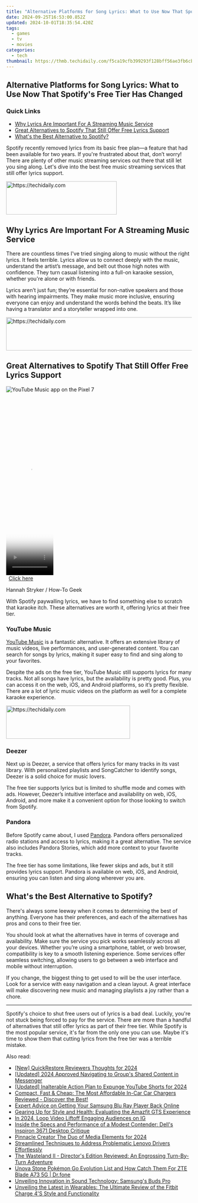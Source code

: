 ```yaml
---
title: "Alternative Platforms for Song Lyrics: What to Use Now That Spotify's Free Tier Has Changed"
date: 2024-09-25T16:53:00.852Z
updated: 2024-10-01T18:35:54.420Z
tags:
  - games
  - tv
  - movies
categories:
  - tech
thumbnail: https://thmb.techidaily.com/f5ca19cfb399293f128bff56ae3fb6cb8b3fe3b136dab287938aeaf206fdd815.jpg
---
```


## Alternative Platforms for Song Lyrics: What to Use Now That Spotify's Free Tier Has Changed

### Quick Links

* [Why Lyrics Are Important For A Streaming Music Service](https://youtube-docs.techidaily.com/ing-engaging-music-reactions-the-youtube-enthusiasts-blueprint/)
* [Great Alternatives to Spotify That Still Offer Free Lyrics Support](https://screen-recording.techidaily.com/2024-approved-initial-recording-analysis-a-critique/)
* [What's the Best Alternative to Spotify?](https://android-location.techidaily.com/for-people-wanting-to-mock-gps-on-oppo-find-x7-ultra-devices-drfone-by-drfone-virtual/)

 Spotify recently removed lyrics from its basic free plan—a feature that had been available for two years. If you're frustrated about that, don’t worry! There are plenty of other music streaming services out there that still let you sing along. Let's dive into the best free music streaming services that still offer lyrics support.

<!-- affiliate ads begin -->
<a href="https://dhgate.sjv.io/c/5597632/2106655/12108" target="_top" id="2106655">
  <img src="//a.impactradius-go.com/display-ad/12108-2106655" border="0" alt="https://techidaily.com" width="300" height="90"/>
</a>
<img height="0" width="0" src="https://dhgate.sjv.io/i/5597632/2106655/12108" style="position:absolute;visibility:hidden;" border="0" />
<!-- affiliate ads end -->

##  Why Lyrics Are Important For A Streaming Music Service

 There are countless times I've tried singing along to music without the right lyrics. It feels terrible. Lyrics allow us to connect deeply with the music, understand the artist’s message, and belt out those high notes with confidence. They turn casual listening into a full-on karaoke session, whether you're alone or with friends.

 Lyrics aren’t just fun; they’re essential for non-native speakers and those with hearing impairments. They make music more inclusive, ensuring everyone can enjoy and understand the words behind the beats. It’s like having a translator and a storyteller wrapped into one.

<!-- affiliate ads begin -->
<a href="https://aligracehair.sjv.io/c/5597632/1884002/19272" target="_top" id="1884002">
  <img src="//a.impactradius-go.com/display-ad/19272-1884002" border="0" alt="https://techidaily.com" width="728" height="90"/>
</a>
<img height="0" width="0" src="https://aligracehair.sjv.io/i/5597632/1884002/19272" style="position:absolute;visibility:hidden;" border="0" />
<!-- affiliate ads end -->

##  Great Alternatives to Spotify That Still Offer Free Lyrics Support

![YouTube Music app on the Pixel 7](https://static1.howtogeekimages.com/wordpress/wp-content/uploads/2023/07/6b0ab20a.jpg) 

<!-- affiliate ads begin -->
<span id="1977020">
					<video width="128" height="480" style="cursor:pointer"
           poster="//a.impactradius-go.com/display-clicktoplayimage/1977020.png"
           onclick="if(!this.playClicked){this.play();this.setAttribute('controls',true);this.playClicked=true;}">
	   <source src="//a.impactradius-go.com/display-ad/22993-1977020">
	   <img src="//a.impactradius-go.com/display-clicktoplayimage/1977020.png" style="border: none; height: 100%; width: 100%; object-fit: contain">
	</video>
	<div style="width:80px;text-align:center"><a href="javascript:window.open(decodeURIComponent('https%3A%2F%2Fhomestyler.sjv.io%2Fc%2F5597632%2F1977020%2F22993'), '_blank');void(0);">Click here</a></div>
</span>
<img height="0" width="0" src="https://imp.pxf.io/i/5597632/1977020/22993" style="position:absolute;visibility:hidden;" border="0" />
<!-- affiliate ads end -->

Hannah Stryker / How-To Geek

 With Spotify paywalling lyrics, we have to find something else to scratch that karaoke itch. These alternatives are worth it, offering lyrics at their free tier.

###  YouTube Music

[YouTube Music](https://fox-cloud.techidaily.com/updated-mastering-overloaded-tiktok-saves-a-guide-to-editing-and-streamlining/) is a fantastic alternative. It offers an extensive library of music videos, live performances, and user-generated content. You can search for songs by lyrics, making it super easy to find and sing along to your favorites.

 Despite the ads on the free tier, YouTube Music still supports lyrics for many tracks. Not all songs have lyrics, but the availability is pretty good. Plus, you can access it on the web, iOS, and Android platforms, so it’s pretty flexible. There are a lot of lyric music videos on the platform as well for a complete karaoke experience.

<!-- affiliate ads begin -->
<a href="https://aligracehair.sjv.io/c/5597632/2135372/19272" target="_top" id="2135372">
  <img src="//a.impactradius-go.com/display-ad/19272-2135372" border="0" alt="https://techidaily.com" width="336" height="90"/>
</a>
<img height="0" width="0" src="https://aligracehair.sjv.io/i/5597632/2135372/19272" style="position:absolute;visibility:hidden;" border="0" />
<!-- affiliate ads end -->

###  Deezer

 Next up is Deezer, a service that offers lyrics for many tracks in its vast library. With personalized playlists and SongCatcher to identify songs, Deezer is a solid choice for music lovers.

 The free tier supports lyrics but is limited to shuffle mode and comes with ads. However, Deezer’s intuitive interface and availability on web, iOS, Android, and more make it a convenient option for those looking to switch from Spotify.

###  Pandora

 Before Spotify came about, I used [Pandora](https://desktop-recording.techidaily.com/updated-2024-approved-shrouded-screen-images-techniques-for-redacting-info/). Pandora offers personalized radio stations and access to lyrics, making it a great alternative. The service also includes Pandora Stories, which add more context to your favorite tracks.

 The free tier has some limitations, like fewer skips and ads, but it still provides lyrics support. Pandora is available on web, iOS, and Android, ensuring you can listen and sing along wherever you are.

##  What's the Best Alternative to Spotify?

 There's always some leeway when it comes to determining the best of anything. Everyone has their preferences, and each of the alternatives has pros and cons to their free tier.

 You should look at what the alternatives have in terms of coverage and availability. Make sure the service you pick works seamlessly across all your devices. Whether you’re using a smartphone, tablet, or web browser, compatibility is key to a smooth listening experience. Some services offer seamless switching, allowing users to go between a web interface and mobile without interruption.

 If you change, the biggest thing to get used to will be the user interface. Look for a service with easy navigation and a clean layout. A great interface will make discovering new music and managing playlists a joy rather than a chore.

---

 Spotify's choice to shut free users out of lyrics is a bad deal. Luckily, you're not stuck being forced to pay for the service. There are more than a handful of alternatives that still offer lyrics as part of their free tier. While Spotify is the most popular service, it's far from the only one you can use. Maybe it's time to show them that cutting lyrics from the free tier was a terrible mistake.

<ins class="adsbygoogle"
     style="display:block"
     data-ad-format="autorelaxed"
     data-ad-client="ca-pub-7571918770474297"
     data-ad-slot="1223367746"></ins>

<ins class="adsbygoogle"
     style="display:block"
     data-ad-client="ca-pub-7571918770474297"
     data-ad-slot="8358498916"
     data-ad-format="auto"
     data-full-width-responsive="true"></ins>

<span class="atpl-alsoreadstyle">Also read:</span>
<div><ul>
<li><a href="https://remote-screen-capture.techidaily.com/new-quickrestore-reviewers-thoughts-for-2024/"><u>[New] QuickRestore Reviewers Thoughts for 2024</u></a></li>
<li><a href="https://facebook-videos.techidaily.com/updated-2024-approved-navigating-to-groups-shared-content-in-messenger/"><u>[Updated] 2024 Approved Navigating to Group's Shared Content in Messenger</u></a></li>
<li><a href="https://youtube-lab.techidaily.com/ed-inalterable-action-plan-to-expunge-youtube-shorts-for-2024/"><u>[Updated] Inalterable Action Plan to Expunge YouTube Shorts for 2024</u></a></li>
<li><a href="https://buynow-help.techidaily.com/1723025392421-compact-fast-and-cheap-the-most-affordable-in-car-car-chargers-reviewed-discover-the-best/"><u>Compact, Fast & Cheap: The Most Affordable In-Car Car Chargers Reviewed - Discover the Best!</u></a></li>
<li><a href="https://hardware-help.techidaily.com/expert-advice-on-getting-your-samsung-blu-ray-player-back-online/"><u>Expert Advice on Getting Your Samsung Blu Ray Player Back Online</u></a></li>
<li><a href="https://buynow-help.techidaily.com/gearing-up-for-style-and-health-evaluating-the-amazfit-gts-experience/"><u>Gearing Up for Style and Health: Evaluating the Amazfit GTS Experience</u></a></li>
<li><a href="https://instagram-videos.techidaily.com/in-2024-loop-video-liftoff-engaging-audiences-on-ig/"><u>In 2024, Loop Video Liftoff Engaging Audiences on IG</u></a></li>
<li><a href="https://buynow-help.techidaily.com/inside-the-specs-and-performance-of-a-modest-contender-dells-inspiron-3671-desktop-critique/"><u>Inside the Specs and Performance of a Modest Contender: Dell's Inspiron 3671 Desktop Critique</u></a></li>
<li><a href="https://youtube-zero.techidaily.com/cle-creator-the-duo-of-media-elements-for-2024/"><u>Pinnacle Creator The Duo of Media Elements for 2024</u></a></li>
<li><a href="https://win-dash.techidaily.com/streamlined-techniques-to-address-problematic-lenovo-drivers-effortlessly/"><u>Streamlined Techniques to Address Problematic Lenovo Drivers Effortlessly</u></a></li>
<li><a href="https://buynow-help.techidaily.com/the-wasteland-ii-directors-edition-reviewed-an-engrossing-turn-by-turn-adventure/"><u>The Wasteland II - Director's Edition Reviewed: An Engrossing Turn-By-Turn Adventure</u></a></li>
<li><a href="https://android-pokemon-go.techidaily.com/unova-stone-pokemon-go-evolution-list-and-how-catch-them-for-zte-blade-a73-5g-drfone-by-drfone-virtual-android/"><u>Unova Stone Pokémon Go Evolution List and How Catch Them For ZTE Blade A73 5G | Dr.fone</u></a></li>
<li><a href="https://buynow-help.techidaily.com/unveiling-innovation-in-sound-technology-samsungs-buds-pro/"><u>Unveiling Innovation in Sound Technology: Samsung's Buds Pro</u></a></li>
<li><a href="https://buynow-help.techidaily.com/unveiling-the-latest-in-wearables-the-ultimate-review-of-the-fitbit-charge-4s-style-and-functionality/"><u>Unveiling the Latest in Wearables: The Ultimate Review of the Fitbit Charge 4'S Style and Functionality</u></a></li>
</ul></div>

